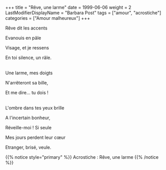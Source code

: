 +++
title = "Rêve, une larme"
date = 1999-06-06
weight = 2
LastModifierDisplayName = "Barbara Post"
tags = ["amour", "acrostiche"]
categories = ["Amour malheureux"]
+++

Rêve dit les accents

Evanouis en pâle

Visage, et je ressens

En toi silence, un râle.

 \
Une larme, mes doigts

N'arrêteront sa bille,

Et me dire... tu dois !

 \
L'ombre dans tes yeux brille

A l'incertain bonheur,

Réveille-moi ! Si seule

Mes jours perdent leur cœur

Etranger, brisé, veule.

{{% notice style="primary" %}}
Acrostiche : Rêve, une larme
{{% /notice %}}
